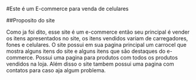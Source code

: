 #Este é um E-commerce para venda de celulares

##Proposito do site

Como ja foi dito, esse site é um e-commerce então seu principal é vender os itens apresentados no site, os itens vendidos variam de carregadores, fones e celulares.
O site possui em sua pagina principal um carrocel que mostra alguns itens do site e alguns itens que são destaques do e-commerce.
Possui uma pagina para produtos com todos os produtos vendidos na loja.
Além disso o site tambem possui uma pagina com contatos para caso aja algum problema.
